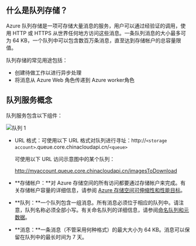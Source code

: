 ## 什么是队列存储？

Azure 队列存储是一项可存储大量消息的服务，用户可以通过经验证的调用，使用 HTTP 或 HTTPS 从世界任何地方访问这些消息。一条队列消息的大小最多可为 64 KB，一个队列中可以包含数百万条消息，直至达到存储帐户的总容量限值。

队列存储的常见用途包括：

-   创建待做工作以进行异步处理
-   将消息从 Azure Web 角色传递到 Azure worker角色

## 队列服务概念

队列服务包含以下组件：

![队列 1](./media/storage-queue-concepts-include/queue1.png)

- URL 格式：可使用以下 URL 格式对队列进行寻址：http://`<storage account>`.queue.core.chinacloudapi.cn/`<queue>` 

    可使用以下 URL 访问示意图中的某个队列：

    http://myaccount.queue.core.chinacloudapi.cn/imagesToDownload

- **存储帐户：**对 Azure 存储空间的所有访问都要通过存储帐户来完成。有关存储帐户容量的详细信息，请参阅 [Azure 存储空间可伸缩性和性能目标](../articles/storage/storage-scalability-targets.md)。

- **队列：**一个队列包含一组消息。所有消息必须位于相应的队列中。请注意，队列名称必须全部小写。有关命名队列的详细信息，请参阅[命名队列和元数据](https://msdn.microsoft.com/zh-cn/library/azure/dd179349.aspx)。

- **消息：**一条消息（不管采用何种格式）的最大大小为 64 KB。消息可以保留在队列中的最长时间为 7 天。

<!---HONumber=Mooncake_0516_2016-->